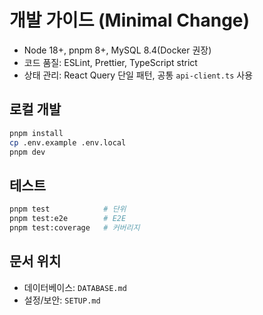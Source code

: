 # 개발 가이드 (Minimal Change)

- Node 18+, pnpm 8+, MySQL 8.4(Docker 권장)
- 코드 품질: ESLint, Prettier, TypeScript strict
- 상태 관리: React Query 단일 패턴, 공통 `api-client.ts` 사용

## 로컬 개발

```bash
pnpm install
cp .env.example .env.local
pnpm dev
```

## 테스트

```bash
pnpm test            # 단위
pnpm test:e2e        # E2E
pnpm test:coverage   # 커버리지
```

## 문서 위치

- 데이터베이스: `DATABASE.md`
- 설정/보안: `SETUP.md`
